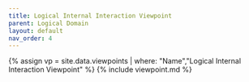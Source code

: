 ```yaml
---
title: Logical Internal Interaction Viewpoint
parent: Logical Domain
layout: default
nav_order: 4
---
```

{% assign vp = site.data.viewpoints | where: "Name","Logical Internal Interaction Viewpoint" %}
{% include viewpoint.md %}